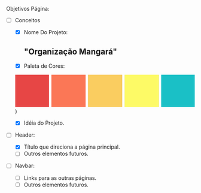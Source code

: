 Objetivos Página: 

- [ ] Conceitos
	- [x] Nome Do Projeto:

		## "Organização Mangará"

	-[x] Paleta de Cores:

	![Paleta de Cores](../Designs/Image/Paleta.png))

	-[x] Idéia do Projeto.
	
- [ ] Header:
	- [x] Título que direciona a página principal. 
	- [ ] Outros elementos futuros.
- [ ] Navbar:
    - [ ] Links para as outras páginas.
    - [ ] Outros elementos futuros.

